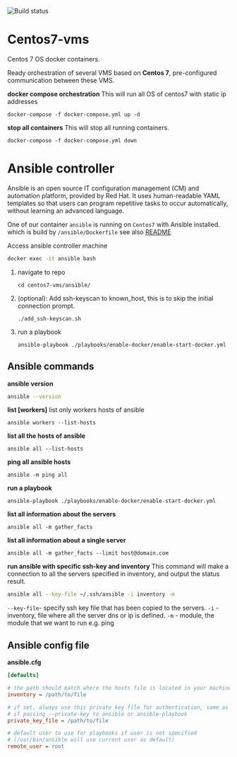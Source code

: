 ![Build status](https://github.com/mb-wali/centos7-vms/actions/workflows/docker.yml/badge.svg)
# Centos7-vms
Centos 7 OS docker containers.

Ready orchestration of several VMS based on **Centos 7**, 
pre-configured communication between these VMS.


**docker compose orchestration**
This will run all OS of centos7 with static ip addresses
```docker
docker-compose -f docker-compose.yml up -d
```

**stop all containers**
This will stop all running containers.
```docker
docker-compose -f docker-compose.yml down
```

# Ansible controller
Ansible is an open source IT configuration management (CM) and automation platform, provided by Red Hat. It uses human-readable YAML templates so that users can program repetitive tasks to occur automatically, without learning an advanced language.

One of our container `ansible` is running on `Centos7` with Ansible installed. which is build by `/ansible/Dockerfile` see also [README](/ansible/README.md)

Access ansible controller machine
```bash
docker exec -it ansible bash
```

1. navigate to repo

    ```shell
    cd centos7-vms/ansible/
    ```

2. (optional): Add ssh-keyscan to known_host, this is to skip the initial connection prompt.  
    ```shell
    ./add_ssh-keyscan.sh
    ```

3. run a playbook
    ```shell
    ansible-playbook ./playbooks/enable-docker/enable-start-docker.yml
    ```


## Ansible commands

**ansible version**
```bash
ansible --version
```

**list [workers]**
list only workers hosts of ansible
```shell
ansible workers --list-hosts
```

**list all the hosts of ansible**
```shell
ansible all --list-hosts
```

**ping all ansible hosts**
```shell
ansible -m ping all
```

**run a playbook**
```shell
ansible-playbook ./playbooks/enable-docker/enable-start-docker.yml
```

**list all information about the servers**
```shell
ansible all -m gather_facts
```

**list all information about a single server**
```shell
ansible all -m gather_facts --limit host@domain.com
```

**run ansible with specific ssh-key and inventory**
This command will make a connection to all the servers specified in inventory, and output the status result.
```bash
ansible all --key-file ~/.ssh/ansible -i inventory -m 
```
`--key-file`- specify ssh key file that has been copied to the servers.
`-i` - inventory, file where all the server dns or ip is defined.
`-m` - module, the module that we want to run e.g. ping

## Ansible config file
**ansible.cfg**
```cfg
[defaults]

# the path should match where the hosts file is located in your machine
inventory = /path/to/file

# if set, always use this private key file for authentication, same as
# if passing --private-key to ansible or ansible-playbook
private_key_file = /path/to/file

# default user to use for playbooks if user is not specified
# (/usr/bin/ansible will use current user as default)
remote_user = root
```
